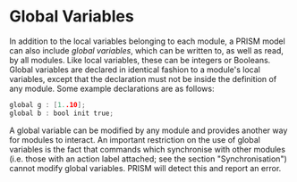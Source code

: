 # Global Variables

In addition to the local variables belonging to each module, a PRISM model can also include _global variables_, which can be written to, as well as read, by all modules. Like local variables, these can be integers or Booleans. Global variables are declared in identical fashion to a module's local variables, except that the declaration must not be inside the definition of any module. Some example declarations are as follows:

```c
global g : [1..10];  
global b : bool init true;  
```


A global variable can be modified by any module and provides another way for modules to interact. An important restriction on the use of global variables is the fact that commands which synchronise with other modules (i.e. those with an action label attached; see the section "Synchronisation") cannot modify global variables. PRISM will detect this and report an error.